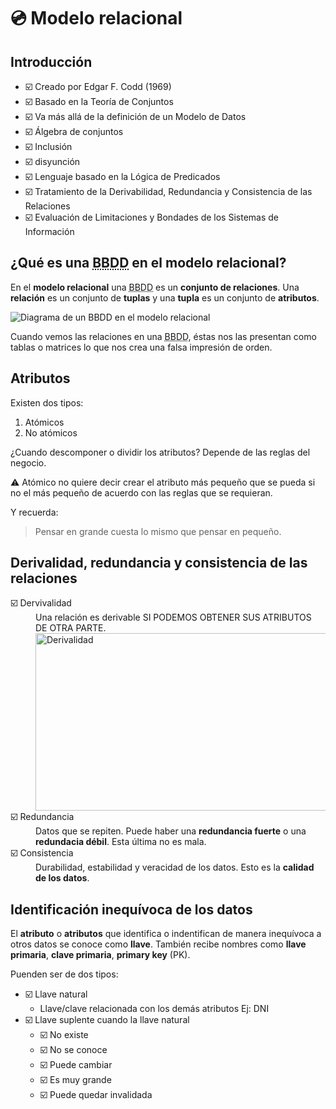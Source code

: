 # :cd: Modelo relacional

## Introducción

- ☑️ Creado por Edgar F. Codd (1969)
- ☑️ Basado en la Teoría de Conjuntos
- ☑️ Va más allá de la definición de un Modelo de Datos
- ☑️ Álgebra de conjuntos
- ☑️ Inclusión
- ☑️ disyunción
- ☑️ Lenguaje basado en la Lógica de Predicados
- ☑️ Tratamiento de la Derivabilidad, Redundancia y Consistencia de las
Relaciones
- ☑️ Evaluación de Limitaciones y Bondades de los Sistemas de Información

## ¿Qué es una <abbr title="Base de Datos">BBDD</abbr> en el modelo relacional?

En el **modelo relacional** una <abbr title="Base de Datos">BBDD</abbr> es un **conjunto de relaciones**. Una **relación** es un conjunto de **tuplas** y una **tupla** es un conjunto de **atributos**.

![Diagrama de un BBDD en el modelo relacional](https://github.com/webferrol/ddbb_sessions/assets/35032717/9b03e1c9-3e13-4e8f-8d72-2abb14f3f725)

Cuando vemos las relaciones en una <abbr title="Base de Datos">BBDD</abbr>, éstas nos las presentan como tablas o matrices lo que nos crea una falsa impresión de orden.

## Atributos

Existen dos tipos:

1. Atómicos
2. No atómicos

¿Cuando descomponer o dividir los atributos? Depende de las reglas del negocio.

  ⚠️ Atómico no quiere decir crear el atributo más pequeño que se pueda si no el más pequeño de acuerdo con las reglas que se requieran.

Y recuerda:

>Pensar en grande cuesta lo mismo que pensar en pequeño.

## Derivalidad, redundancia y consistencia de las relaciones

<dl>
  <dt>☑️ Dervivalidad</dt>
  <dd>Una relación es derivable SI PODEMOS OBTENER SUS ATRIBUTOS DE OTRA PARTE. <img alt="Derivalidad" width="787" height="284" src="https://github.com/webferrol/ddbb_sessions/assets/35032717/ea0be654-eb1a-4a36-975d-bd3640d9aaa4" ></dd>
  <dt>☑️ Redundancia</dt>
  <dd>Datos que se repiten. Puede haber una <strong>redundancia fuerte</strong> o una <strong>redundacia débil</strong>. Esta última no es mala.</dd>
  <dt>☑️ Consistencia</dt>
  <dd>Durabilidad, estabilidad y veracidad de los datos. Esto es la <strong>calidad de los datos</strong>.</dd>
</dl>

## Identificación inequívoca de los datos

El **atributo** o **atributos** que identifica o indentifican de manera inequívoca a otros datos se conoce como **llave**. También recibe nombres como **llave primaria**, **clave primaria**, **primary key** (PK).

Puenden ser de dos tipos:

- ☑️ Llave natural
  - Llave/clave relacionada con los demás atributos
  Ej: DNI
- ☑️ Llave suplente cuando la llave natural
  - ☑️ No existe
  - ☑️ No se conoce
  - ☑️ Puede cambiar
  - ☑️ Es muy grande
  - ☑️ Puede quedar invalidada

